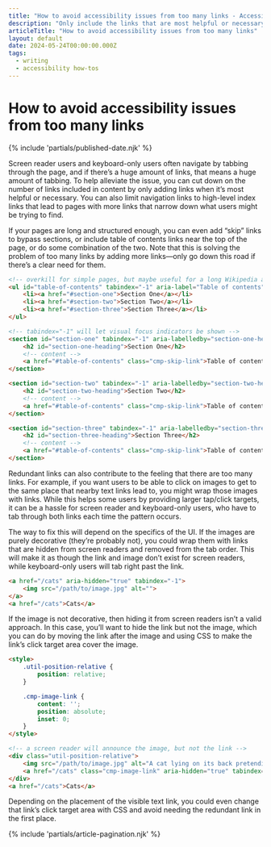 ```yaml
---
title: "How to avoid accessibility issues from too many links - Accessibility how-tos - Writing - Dustin Whisman"
description: "Only include the links that are most helpful or necessary, avoid redundant links, and if needed, add skip links or table of contents links to help users bypass sections."
articleTitle: "How to avoid accessibility issues from too many links"
layout: default
date: 2024-05-24T00:00:00.000Z
tags:
  - writing
  - accessibility how-tos
---
```


# How to avoid accessibility issues from too many links

{% include 'partials/published-date.njk' %}

Screen reader users and keyboard-only users often navigate by tabbing through the page, and if there’s a huge amount of links, that means a huge amount of tabbing. To help alleviate the issue, you can cut down on the number of links included in content by only adding links when it’s most helpful or necessary. You can also limit navigation links to high-level index links that lead to pages with more links that narrow down what users might be trying to find.

If your pages are long and structured enough, you can even add “skip” links to bypass sections, or include table of contents links near the top of the page, or do some combination of the two. Note that this is solving the problem of too many links by adding more links—only go down this road if there’s a clear need for them.

```html
<!-- overkill for simple pages, but maybe useful for a long Wikipedia article -->
<ul id="table-of-contents" tabindex="-1" aria-label="Table of contents">
	<li><a href="#section-one">Section One</a></li>
	<li><a href="#section-two">Section Two</a></li>
	<li><a href="#section-three">Section Three</a></li>
</ul>

<!-- tabindex="-1" will let visual focus indicators be shown -->
<section id="section-one" tabindex="-1" aria-labelledby="section-one-heading">
	<h2 id="section-one-heading">Section One</h2>
	<!-- content -->
	<a href="#table-of-contents" class="cmp-skip-link">Table of contents</a>
</section>

<section id="section-two" tabindex="-1" aria-labelledby="section-two-heading">
	<h2 id="section-two-heading">Section Two</h2>
	<!-- content -->
	<a href="#table-of-contents" class="cmp-skip-link">Table of contents</a>
</section>

<section id="section-three" tabindex="-1" aria-labelledby="section-three-heading">
	<h2 id="section-three-heading">Section Three</h2>
	<!-- content -->
	<a href="#table-of-contents" class="cmp-skip-link">Table of contents</a>
</section>
```

Redundant links can also contribute to the feeling that there are too many links. For example, if you want users to be able to click on images to get to the same place that nearby text links lead to, you might wrap those images with links. While this helps some users by providing larger tap/click targets, it can be a hassle for screen reader and keyboard-only users, who have to tab through both links each time the pattern occurs.

The way to fix this will depend on the specifics of the UI. If the images are purely decorative (they’re probably not), you could wrap them with links that are hidden from screen readers and removed from the tab order. This will make it as though the link and image don’t exist for screen readers, while keyboard-only users will tab right past the link.

```html
<a href="/cats" aria-hidden="true" tabindex="-1">
	<img src="/path/to/image.jpg" alt="">
</a>
<a href="/cats">Cats</a>
```

If the image is not decorative, then hiding it from screen readers isn’t a valid approach. In this case, you’ll want to hide the link but not the image, which you can do by moving the link after the image and using CSS to make the link’s click target area cover the image.

```html
<style>
	.util-position-relative {
		position: relative;
	}

	.cmp-image-link {
		content: '';
		position: absolute;
		inset: 0;
	}
</style>

<!-- a screen reader will announce the image, but not the link -->
<div class="util-position-relative">
	<img src="/path/to/image.jpg" alt="A cat lying on its back pretending to want belly rubs, but it's a trap.">
	<a href="/cats" class="cmp-image-link" aria-hidden="true" tabindex="-1"></a>
</div>
<a href="/cats">Cats</a>
```

Depending on the placement of the visible text link, you could even change that link’s click target area with CSS and avoid needing the redundant link in the first place.

{% include 'partials/article-pagination.njk' %}
